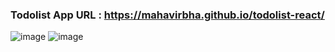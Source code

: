  
### Todolist App URL : https://mahavirbha.github.io/todolist-react/
![image](https://user-images.githubusercontent.com/70435819/151364993-46f25471-f142-486b-bed8-c4b5574add6c.png)
![image](https://user-images.githubusercontent.com/70435819/151365068-375f55fa-0dbc-4e7a-a119-84f97c7581b1.png)
